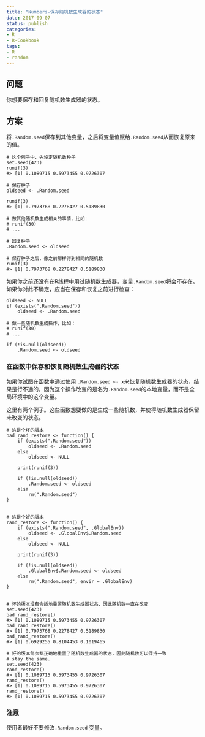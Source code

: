```yaml
---
title: "Numbers-保存随机数生成器的状态"
date: 2017-09-07
status: publish
categories: 
- R
- R-Cookbook
tags:
- R
- random
---
```



## 问题

你想要保存和回复随机数生成器的状态。

<!-- more -->

## 方案

将`.Random.seed`保存到其他变量，之后将变量值赋给`.Random.seed`从而恢复原来的值。

```
# 这个例子中，先设定随机数种子
set.seed(423)
runif(3)
#> [1] 0.1089715 0.5973455 0.9726307

# 保存种子
oldseed <- .Random.seed

runif(3)
#> [1] 0.7973768 0.2278427 0.5189830

# 做其他随机数生成相关的事情，比如:
# runif(30)
# ...
```

```
# 回复种子
.Random.seed <- oldseed

# 保存种子之后，像之前那样得到相同的随机数
runif(3)
#> [1] 0.7973768 0.2278427 0.5189830
```

如果你之前还没有在R线程中用过随机数生成器，变量`.Random.seed`将会不存在。如果你对此不确定，应当在保存和恢复之前进行检查：

```
oldseed <- NULL
if (exists(".Random.seed"))
    oldseed <- .Random.seed

# 做一些随机数生成操作，比如：
# runif(30)
# ...

if (!is.null(oldseed))
    .Random.seed <- oldseed
```

### 在函数中保存和恢复随机数生成器的状态

如果你试图在函数中通过使用 `.Random.seed <- x`来恢复随机数生成器的状态，结果是行不通的，因为这个操作改变的是名为`.Random.seed`的本地变量，而不是全局环境中的这个变量。

这里有两个例子。这些函数想要做的是生成一些随机数，并使得随机数生成器保留未改变的状态。

```
# 这是个坏的版本
bad_rand_restore <- function() {
    if (exists(".Random.seed"))
        oldseed <- .Random.seed
    else
        oldseed <- NULL

    print(runif(3))

    if (!is.null(oldseed))
        .Random.seed <- oldseed
    else
        rm(".Random.seed")
}


# 这是个好的版本
rand_restore <- function() {
    if (exists(".Random.seed", .GlobalEnv))
        oldseed <- .GlobalEnv$.Random.seed
    else
        oldseed <- NULL

    print(runif(3))

    if (!is.null(oldseed)) 
        .GlobalEnv$.Random.seed <- oldseed
    else
        rm(".Random.seed", envir = .GlobalEnv)
}


# 坏的版本没有合适地重置随机数生成器状态，因此随机数一直在改变
set.seed(423)
bad_rand_restore()
#> [1] 0.1089715 0.5973455 0.9726307
bad_rand_restore()
#> [1] 0.7973768 0.2278427 0.5189830
bad_rand_restore()
#> [1] 0.6929255 0.8104453 0.1019465

# 好的版本每次都正确地重置了随机数生成器的状态，因此随机数可以保持一致
# stay the same.
set.seed(423)
rand_restore()
#> [1] 0.1089715 0.5973455 0.9726307
rand_restore()
#> [1] 0.1089715 0.5973455 0.9726307
rand_restore()
#> [1] 0.1089715 0.5973455 0.9726307
```

### 注意

使用者最好不要修改`.Random.seed` 变量。

